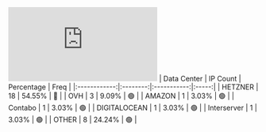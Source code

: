 ![Diagramm](https://github.com/obajay/StateSync-snapshots/blob/main/Projects/Ixo/1/README.md)
| Data Center | IP Count | Percentage | Freq |
|:------------:|:--------:|:-----------:|:-----:|
| HETZNER | 18 | 54.55% | 🔴 |
| OVH | 3 | 9.09% | 🟢 |
| AMAZON | 1 | 3.03% | 🟢 |
| Contabo | 1 | 3.03% | 🟢 |
| DIGITALOCEAN | 1 | 3.03% | 🟢 |
| Interserver | 1 | 3.03% | 🟢 |
| OTHER | 8 | 24.24% | 🟢 |